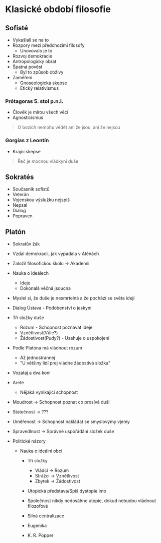 # Klasické období filosofie

## Sofisté
- Vykašlali se na to
- Rozpory mezi předchozími filosofy
	- Unovovalo je to
- Rozvoj demokracie
- Antropologicky obrat
- Špatná pověst
	- Byl to způsob obživy
- Zaměření
	- Gnoseologická skepse
	- Etický relativismus

### Prótagoras 5. stol p.n.l.
- Člověk je mírou všech věcí
- Agnosticismus
> O bozích nemohu vědět ani že jsou, ani že nejsou

### Gorgías z Leontín
- Krajní skepse
> Řeč je mocnou vládkyní duše

## Sokratés
- Současník sofistů
- Veterán
- Vojenskou výslužku nejspíš
- Nepsal
- Dialog
- Popraven

## Platón
- Sokratův žák
- Vzdal demokracii, jak vypadala v Aténách
- Založil filosofickou školu -> Akademii
- Nauka o ideálech
	- Ideje
	- Dokonalá věčná jsoucna
- Myslel si, že duše je nesmrtelná a že pochází se světa idejí
- Dialog Ústava - Podobenství o jeskyni

- Tři složky duše
	- Rozum - Schopnost poznávat ideje
	- Vznětlivost(Vůle?)
	- Žádostivost(Pudy?) - Usahuje o uspokojení

- Podle Platóna má vládnout rozum
	- Až jednostrannej
	- "U většiny lidí prej vládne žádostivá složka"
- Vozataj a dva koni
- Areté
	- Nějaká vynikající schopnost
- Moudrost -> Schopnost poznat co prosívá duši
- Statečnost -> ???
- Uměřenost -> Schopnost nakládat se smyslovýmy vjemy
- Spravedlnost -> Správné uspořádání složek duše

- Politické názory
  - Nauka o ideální obci
	  - Tři složky
		  - Vládci -> Rozum
		  - Strážci -> Vznětlivost
		  - Zbytek -> Žádostivost
	- Utopická představa/Spíš dystopie imo
	- Společnost nikdy nedosáhne utopie, dokud nebudou vládnout filozofové
	- Silná centralizace
	- Eugenika

	- K. R. Popper